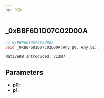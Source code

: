 ```yaml
---
ns: PED
---
```

## _0xBBF6D1D07C02D00A

```c
// 0xBBF6D1D07C02D00A
void _0xBBF6D1D07C02D00A(Any p0, Any p1);
```

```
NativeDB Introduced: v1207
```

## Parameters
* **p0**:
* **p1**:
